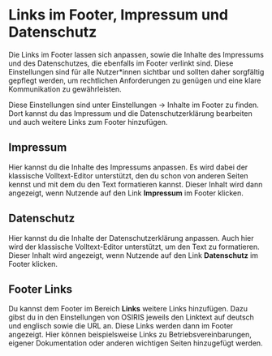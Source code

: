# Links im Footer, Impressum und Datenschutz

<!-- md:version 1.5.0 -->

Die Links im Footer lassen sich anpassen, sowie die Inhalte des Impressums und des Datenschutzes, die ebenfalls im Footer verlinkt sind. Diese Einstellungen sind für alle Nutzer*innen sichtbar und sollten daher sorgfältig gepflegt werden, um rechtlichen Anforderungen zu genügen und eine klare Kommunikation zu gewährleisten.

Diese Einstellungen sind unter Einstellungen → Inhalte im Footer zu finden. Dort kannst du das Impressum und die Datenschutzerklärung bearbeiten und auch weitere Links zum Footer hinzufügen.

## Impressum

Hier kannst du die Inhalte des Impressums anpassen. Es wird dabei der klassische Volltext-Editor unterstützt, den du schon von anderen Seiten kennst und mit dem du den Text formatieren kannst. Dieser Inhalt wird dann angezeigt, wenn Nutzende auf den Link **Impressum** im Footer klicken.

## Datenschutz

Hier kannst du die Inhalte der Datenschutzerklärung anpassen. Auch hier wird der klassische Volltext-Editor unterstützt, um den Text zu formatieren. Dieser Inhalt wird angezeigt, wenn Nutzende auf den Link **Datenschutz** im Footer klicken.


## Footer Links

Du kannst dem Footer im Bereich **Links** weitere Links hinzufügen. Dazu gibst du in den Einstellungen von OSIRIS jeweils den Linktext auf deutsch und englisch sowie die URL an. Diese Links werden dann im Footer angezeigt. Hier können beispielsweise Links zu Betriebsvereinbarungen, eigener Dokumentation oder anderen wichtigen Seiten hinzugefügt werden.

